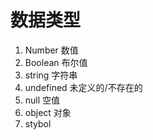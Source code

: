 # 数据类型
1. Number 数值
2. Boolean 布尔值
3. string 字符串
4. undefined 未定义的/不存在的
5. null 空值
6. object 对象
7. stybol 